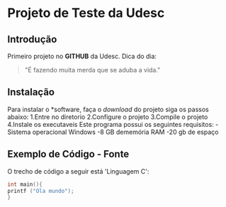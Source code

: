 # Projeto de Teste da Udesc
## Introdução
Primeiro projeto no **GITHUB** da Udesc. 
Dica do dia:
>"É fazendo muita merda que se aduba a vida."
## Instalação 
Para instalar o *software, faça o *download* do projeto siga os passos abaixo:
1.Entre no diretorio
2.Configure o projeto
3.Compile o projeto
4.Instale os executaveis
Este programa possui os seguintes requisitos:
-Sistema operacional Windows
-8 GB dememória RAM
-20 gb de espaço
## Exemplo de Código - Fonte 
O trecho de código a seguir está 'Linguagem C':
```c
int main(){
printf ("Ola mundo");
}
